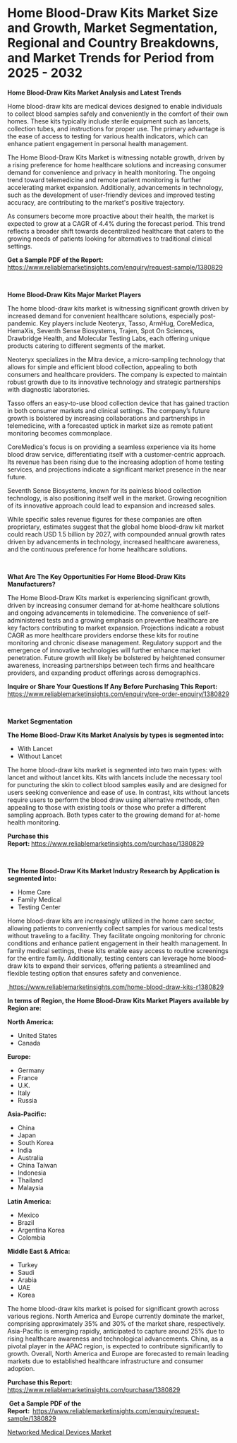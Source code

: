 <p><h1>Home Blood-Draw Kits Market Size and Growth, Market Segmentation, Regional and Country Breakdowns, and Market Trends for Period from 2025 -  2032</h1></p><p><strong>Home Blood-Draw Kits Market Analysis and Latest Trends</strong></p>
<p><p>Home blood-draw kits are medical devices designed to enable individuals to collect blood samples safely and conveniently in the comfort of their own homes. These kits typically include sterile equipment such as lancets, collection tubes, and instructions for proper use. The primary advantage is the ease of access to testing for various health indicators, which can enhance patient engagement in personal health management.</p><p>The Home Blood-Draw Kits Market is witnessing notable growth, driven by a rising preference for home healthcare solutions and increasing consumer demand for convenience and privacy in health monitoring. The ongoing trend toward telemedicine and remote patient monitoring is further accelerating market expansion. Additionally, advancements in technology, such as the development of user-friendly devices and improved testing accuracy, are contributing to the market's positive trajectory. </p><p>As consumers become more proactive about their health, the market is expected to grow at a CAGR of 4.4% during the forecast period. This trend reflects a broader shift towards decentralized healthcare that caters to the growing needs of patients looking for alternatives to traditional clinical settings.</p></p>
<p><strong>Get a Sample PDF of the Report:&nbsp;</strong> <a href="https://www.reliablemarketinsights.com/enquiry/request-sample/1380829?utm_campaign=2240&utm_medium=2&utm_source=Github&utm_content=ia&utm_term=05032025&utm_id=home-blood-draw-kits">https://www.reliablemarketinsights.com/enquiry/request-sample/1380829</a></p>
<p>&nbsp;</p>
<p><strong>Home Blood-Draw Kits Major Market Players</strong></p>
<p><p>The home blood-draw kits market is witnessing significant growth driven by increased demand for convenient healthcare solutions, especially post-pandemic. Key players include Neoteryx, Tasso, ArmHug, CoreMedica, HemaXis, Seventh Sense Biosystems, Trajen, Spot On Sciences, Drawbridge Health, and Molecular Testing Labs, each offering unique products catering to different segments of the market.</p><p>Neoteryx specializes in the Mitra device, a micro-sampling technology that allows for simple and efficient blood collection, appealing to both consumers and healthcare providers. The company is expected to maintain robust growth due to its innovative technology and strategic partnerships with diagnostic laboratories.</p><p>Tasso offers an easy-to-use blood collection device that has gained traction in both consumer markets and clinical settings. The company’s future growth is bolstered by increasing collaborations and partnerships in telemedicine, with a forecasted uptick in market size as remote patient monitoring becomes commonplace.</p><p>CoreMedica's focus is on providing a seamless experience via its home blood draw service, differentiating itself with a customer-centric approach. Its revenue has been rising due to the increasing adoption of home testing services, and projections indicate a significant market presence in the near future.</p><p>Seventh Sense Biosystems, known for its painless blood collection technology, is also positioning itself well in the market. Growing recognition of its innovative approach could lead to expansion and increased sales.</p><p>While specific sales revenue figures for these companies are often proprietary, estimates suggest that the global home blood-draw kit market could reach USD 1.5 billion by 2027, with compounded annual growth rates driven by advancements in technology, increased healthcare awareness, and the continuous preference for home healthcare solutions.</p></p>
<p>&nbsp;</p>
<p><strong>What Are The Key Opportunities For Home Blood-Draw Kits Manufacturers?</strong></p>
<p><p>The Home Blood-Draw Kits market is experiencing significant growth, driven by increasing consumer demand for at-home healthcare solutions and ongoing advancements in telemedicine. The convenience of self-administered tests and a growing emphasis on preventive healthcare are key factors contributing to market expansion. Projections indicate a robust CAGR as more healthcare providers endorse these kits for routine monitoring and chronic disease management. Regulatory support and the emergence of innovative technologies will further enhance market penetration. Future growth will likely be bolstered by heightened consumer awareness, increasing partnerships between tech firms and healthcare providers, and expanding product offerings across demographics.</p></p>
<p><strong>Inquire or Share Your Questions If Any Before Purchasing This Report:</strong> <a href="https://www.reliablemarketinsights.com/enquiry/pre-order-enquiry/1380829?utm_campaign=2240&utm_medium=2&utm_source=Github&utm_content=ia&utm_term=05032025&utm_id=home-blood-draw-kits">https://www.reliablemarketinsights.com/enquiry/pre-order-enquiry/1380829</a></p>
<p>&nbsp;</p>
<p><strong>Market Segmentation</strong></p>
<p><strong>The Home Blood-Draw Kits Market Analysis by types is segmented into:</strong></p>
<p><ul><li>With Lancet</li><li>Without Lancet</li></ul></p>
<p><p>The home blood-draw kits market is segmented into two main types: with lancet and without lancet kits. Kits with lancets include the necessary tool for puncturing the skin to collect blood samples easily and are designed for users seeking convenience and ease of use. In contrast, kits without lancets require users to perform the blood draw using alternative methods, often appealing to those with existing tools or those who prefer a different sampling approach. Both types cater to the growing demand for at-home health monitoring.</p></p>
<p><strong>Purchase this Report:&nbsp;</strong><a href="https://www.reliablemarketinsights.com/purchase/1380829?utm_campaign=2240&utm_medium=2&utm_source=Github&utm_content=ia&utm_term=05032025&utm_id=home-blood-draw-kits">https://www.reliablemarketinsights.com/purchase/1380829</a></p>
<p>&nbsp;</p>
<p><strong>The Home Blood-Draw Kits Market Industry Research by Application is segmented into:</strong></p>
<p><ul><li>Home Care</li><li>Family Medical</li><li>Testing Center</li></ul></p>
<p><p>Home blood-draw kits are increasingly utilized in the home care sector, allowing patients to conveniently collect samples for various medical tests without traveling to a facility. They facilitate ongoing monitoring for chronic conditions and enhance patient engagement in their health management. In family medical settings, these kits enable easy access to routine screenings for the entire family. Additionally, testing centers can leverage home blood-draw kits to expand their services, offering patients a streamlined and flexible testing option that ensures safety and convenience.</p></p>
<p><a href="https://www.reliablemarketinsights.com/home-blood-draw-kits-r1380829?utm_campaign=2240&utm_medium=2&utm_source=Github&utm_content=ia&utm_term=05032025&utm_id=home-blood-draw-kits">&nbsp;https://www.reliablemarketinsights.com/home-blood-draw-kits-r1380829</a></p>
<p><strong>In terms of Region, the Home Blood-Draw Kits Market Players available by Region are:</strong></p>
<p>
    <p> <strong> North America: </strong>
        <ul>
            <li>United States</li>
            <li>Canada</li>
        </ul>
        </p> 
    <p> <strong> Europe: </strong>
        <ul>
            <li>Germany</li>
            <li>France</li>
            <li>U.K.</li>
            <li>Italy</li>
            <li>Russia</li>
        </ul>
        </p> 
    <p> <strong> Asia-Pacific: </strong>
        <ul>
            <li>China</li>
            <li>Japan</li>
            <li>South Korea</li>
            <li>India</li>
            <li>Australia</li>
            <li>China Taiwan</li>
            <li>Indonesia</li>
            <li>Thailand</li>
            <li>Malaysia</li>
        </ul>
        </p> 
    <p> <strong> Latin America: </strong>
        <ul>
            <li>Mexico</li>
            <li>Brazil</li>
            <li>Argentina Korea</li>
            <li>Colombia</li>
        </ul>
        </p> 
    <p> <strong> Middle East & Africa: </strong>
        <ul>
            <li>Turkey</li>
            <li>Saudi</li>
            <li>Arabia</li>
            <li>UAE</li>
            <li>Korea</li>
        </ul>
    </p>
    </p>
<p><p>The home blood-draw kits market is poised for significant growth across various regions. North America and Europe currently dominate the market, comprising approximately 35% and 30% of the market share, respectively. Asia-Pacific is emerging rapidly, anticipated to capture around 25% due to rising healthcare awareness and technological advancements. China, as a pivotal player in the APAC region, is expected to contribute significantly to growth. Overall, North America and Europe are forecasted to remain leading markets due to established healthcare infrastructure and consumer adoption.</p></p>
<p><strong>Purchase this Report: </strong><a href="https://www.reliablemarketinsights.com/purchase/1380829?utm_campaign=2240&utm_medium=2&utm_source=Github&utm_content=ia&utm_term=05032025&utm_id=home-blood-draw-kits">https://www.reliablemarketinsights.com/purchase/1380829</a></p>
<p>&nbsp;<strong>Get a Sample PDF of the Report:&nbsp;&nbsp;</strong><a href="https://www.reliablemarketinsights.com/enquiry/request-sample/1380829?utm_campaign=2240&utm_medium=2&utm_source=Github&utm_content=ia&utm_term=05032025&utm_id=home-blood-draw-kits">https://www.reliablemarketinsights.com/enquiry/request-sample/1380829</a></p>
<p><strong></strong></p>
<p><p><a href="https://github.com/gukenneth26571/Market-Research-Report-List-1/blob/main/networked-medical-devices-market.md?utm_campaign=2240&utm_medium=2&utm_source=Github&utm_content=ia&utm_term=05032025&utm_id=home-blood-draw-kits">Networked Medical Devices Market</a></p></p>